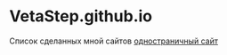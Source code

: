 # VetaStep.github.io
Список сделанных мной сайтов
[одностраничный сайт]( https://vetastep.github.io/one/index.html "простой сайт")

